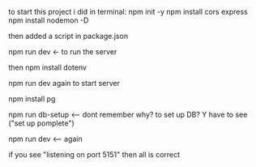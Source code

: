 to start this project i did in terminal:
npm init -y
npm install cors express
npm install nodemon -D

then added a script in package.json

npm run dev <- to run the server

then 
npm install dotenv

npm run dev again to start server

npm install pg

npm run db-setup  <-- dont remember why? to set up DB? Y have to see ("set up pomplete")

npm run dev  <-- again

if you see "listening on port 5151" then all is correct 




